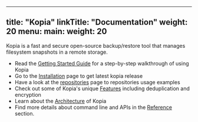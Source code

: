 
---
title: "Kopia"
linkTitle: "Documentation"
weight: 20
menu:
  main:
    weight: 20
---

Kopia is a fast and secure open-source backup/restore tool that manages filesystem snapshots in a remote storage.

* Read the [Getting Started Guide](getting-started/) for a step-by-step walkthrough of using Kopia
* Go to the [Installation](installation/) page to get latest kopia release
* Have a look at the [repositories](Repositories/) page to repositories usage examples
* Check out some of Kopia's unique [Features](features/) including deduplication and encryption
* Learn about the [Architecture](architecture/) of Kopia
* Find more details about command line and APIs in the [Reference](reference/) section.
